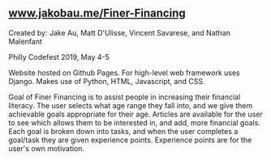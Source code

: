 www.jakobau.me/Finer-Financing
---------------

Created by:
Jake Au, Matt D'Ulisse, Vincent Savarese, and Nathan Malenfant

Philly Codefest 2019, May 4-5

Website hosted on Github Pages.  For high-level web framework uses Django.
Makes use of Python, HTML, Javascript, and CSS.

Goal of Finer Financing is to assist people in increasing their financial literacy.
The user selects what age range they fall into, and we give them achievable goals appropriate for their age.
Articles are available for the user to see which allows them to be interested in, and add, more financial goals.
Each goal is broken down into tasks, and when the user completes a goal/task they are given experience points.
Experience points are for the user's own motivation.
